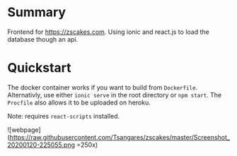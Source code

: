 # Summary

Frontend for https://zscakes.com. Using ionic and react.js to load the database though an api.

# Quickstart

The docker container works if you want to build from `Dockerfile`. Alternativly, use either `ionic serve` in the root directory or `npm start`. The `Procfile` also allows it to be uploaded on heroku. 

Note: requires `react-scripts` installed.

![webpage](https://raw.githubusercontent.com/Tsangares/zscakes/master/Screenshot_20200120-225055.png  =250x)
